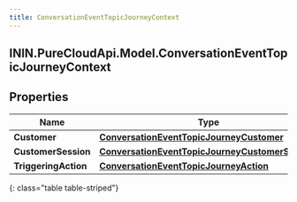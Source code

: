 ```yaml
---
title: ConversationEventTopicJourneyContext
---
```

## ININ.PureCloudApi.Model.ConversationEventTopicJourneyContext

## Properties

|Name | Type | Description | Notes|
|------------ | ------------- | ------------- | -------------|
| **Customer** | [**ConversationEventTopicJourneyCustomer**](ConversationEventTopicJourneyCustomer.html) |  | [optional] |
| **CustomerSession** | [**ConversationEventTopicJourneyCustomerSession**](ConversationEventTopicJourneyCustomerSession.html) |  | [optional] |
| **TriggeringAction** | [**ConversationEventTopicJourneyAction**](ConversationEventTopicJourneyAction.html) |  | [optional] |
{: class="table table-striped"}


